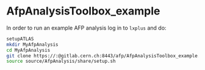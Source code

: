 # AfpAnalysisToolbox_example

In order to run an example AFP analysis log in to `lxplus` and do:
```bash
setupATLAS
mkdir MyAfpAnalysis
cd MyAfpAnalysis
git clone https://:@gitlab.cern.ch:8443/afp/AfpAnalysisToolbox_example.git source
source source/AfpAnalysis/share/setup.sh
```
